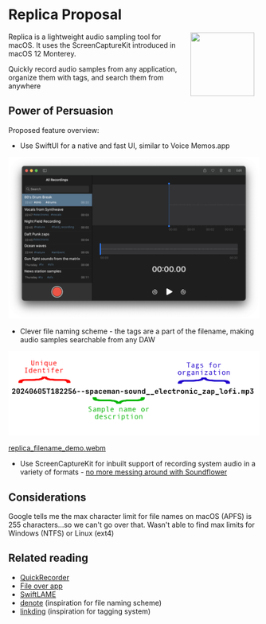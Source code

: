 # Replica Proposal

<img src="https://upload.wikimedia.org/wikipedia/en/6/6c/Replica_%28Front_Cover%29.png" align="right" width="128" height="128" style="margin: 0 10px">

Replica is a lightweight audio sampling tool for macOS. It uses the ScreenCaptureKit introduced in macOS 12 Monterey.

Quickly record audio samples from any application, organize them with tags, and search them from anywhere

## Power of Persuasion

Proposed feature overview:

* Use SwiftUI for a native and fast UI, similar to Voice Memos.app

![image](crude_mockup.png)

* Clever file naming scheme - the tags are a part of the filename, making audio samples searchable from any DAW

![image](filename_mockup.png)

[replica_filename_demo.webm](https://github.com/marceloexc/replica/assets/35786323/15420d9e-4e9a-4e76-a085-eb8186673db8)


* Use ScreenCaptureKit for inbuilt support of recording system audio in a variety of formats - [no more messing around with Soundflower](https://github.com/mattingalls/Soundflower)

## Considerations

Google tells me the max character limit for file names on macOS (APFS) is 255 characters...so we can't go over that. Wasn't able to find max limits for Windows (NTFS) or Linux (ext4)

## Related reading
 
* [QuickRecorder](https://github.com/lihaoyun6/QuickRecorder)
* [File over app](https://stephango.com/file-over-app)
* [SwiftLAME](https://github.com/hidden-spectrum/SwiftLAME?tab=readme-ov-file)
* [denote](https://github.com/protesilaos/denote) (inspiration for file naming scheme)
* [linkding](https://github.com/sissbruecker/linkding) (inspiration for tagging system)

